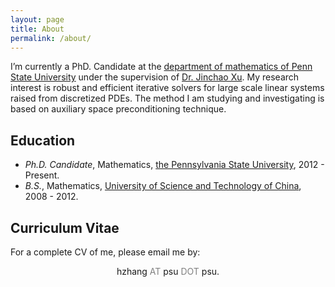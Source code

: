```yaml
---
layout: page
title: About 
permalink: /about/
---
```


<!--![Alt text](/images/selfie.jpg =304x228)-->
<!--<center><img src="/images/selfie.jpg" alt="image" style="width:304px;height:228px" /></center>-->

I’m currently a PhD. Candidate at the [department of mathematics of Penn State University](http://www.math.psu.edu/) under the supervision of [Dr. Jinchao Xu](http://www.math.psu.edu/xu/). My research interest is robust and efficient iterative solvers for large scale linear systems raised from discretized PDEs. The method I am studying and investigating is based on auxiliary space preconditioning technique.

## Education

*  *Ph.D. Candidate*, Mathematics, [the Pennsylvania State University](http://www.psu.edu/), 2012 - Present.
*  *B.S.*, Mathematics, [University of Science and Technology of China](http://www.ustc.edu.cn/), 2008 - 2012.

## Curriculum Vitae

For a complete CV of me, please email me by: 
<center> hzhang <span style="color:grey">AT</span> psu <span style="color:grey">DOT</span> psu.</center>
